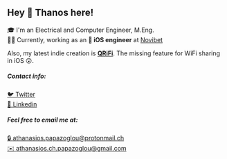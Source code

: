## Hey 👋 Thanos here!

🎓 I'm an Electrical and Computer Engineer, M.Eng.  
👨‍💻 Currently, working as an **🍏 iOS engineer** at [Novibet](https://novibet.com)

Also, my latest indie creation is <b>[QRiFi](https://qrifi.app)</b>. The missing feature for WiFi sharing in iOS 😲. 

##### Contact info:
[🐦 Twitter](https://twitter.com/A_Ch_Papazoglou)  
[🔗 Linkedin](https://www.linkedin.com/in/athanasios-papazoglou-2781a5134/)


##### Feel free to email me at:
[🔒 athanasios.papazoglou@protonmail.ch](mailto:athanasios.papazoglou@protonmail.ch)   
[✉️ athanasios.ch.papazoglou@gmail.com](mailto:athanasios.ch.papazoglou@gmail.com)

<!--
**athanasiospap/athanasiospap** is a ✨ _special_ ✨ repository because its `README.md` (this file) appears on your GitHub profile.

Here are some ideas to get you started:

- 🔭 I’m currently working on ...
- 🌱 I’m currently learning ...
- 👯 I’m looking to collaborate on ...
- 🤔 I’m looking for help with ...
- 💬 Ask me about ...
- 📫 How to reach me: ...
- 😄 Pronouns: ...
- ⚡ Fun fact: ...
-->
